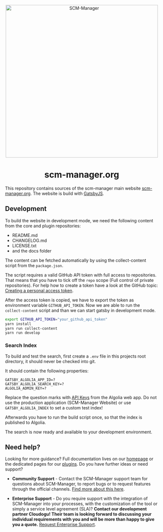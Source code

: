 <p align="center">
  <a href="https://scm-manager.org/">
    <img alt="SCM-Manager" src="https://download.scm-manager.org/images/logo/scm-manager_logo.png" width="500" />
  </a>
</p>
<h1 align="center">
  scm-manager.org
</h1>

This repository contains sources of the scm-manager main website [scm-manager.org](https://scm-manager.org).
The website is build with [GatsbyJS](https://www.gatsbyjs.org/).

## Development

To build the website in development mode, we need the following content from the core and plugin repositories:

* README.md
* CHANGELOG.md
* LICENSE.txt
* and the docs folder

The content can be fetched automatically by using the collect-content script from the `package.json`.

The script requires a valid GitHub API token with full access to repositories. That means that you have to tick off the `repo` scope (Full control of private repositories). For help how to create a token have a look at the GitHub topic:  
[Creating a personal access token](https://help.github.com/en/github/authenticating-to-github/creating-a-personal-access-token-for-the-command-line).

After the access token is copied, we have to export the token as environment variable `GITHUB_API_TOKEN`.
Now we are able to run the `collect-content` script and than we can start gatsby in development mode.

```bash
export GITHUB_API_TOKEN="your_github_api_token"
yarn install
yarn run collect-content
yarn run develop
```

### Search Index

To build and test the search, first create a `.env` file in this projects root directory, it should never be checked into git.

It should contain the following properties:
```
GATSBY_ALGOLIA_APP_ID=?
GATSBY_ALGOLIA_SEARCH_KEY=?
ALGOLIA_ADMIN_KEY=?
```
Replace the question marks with [API Keys](https://www.algolia.com/account/api-keys/all) from the Algolia web app.
Do not use the production application (SCM-Manager Website) or use `GATSBY_ALGOLIA_INDEX` to set a custom test index!

Afterwards you have to run the build script once, so that the index is published to Algolia.

The search is now ready and available to your development environment.

## Need help?

Looking for more guidance? Full documentation lives on our [homepage](https://scm-manager.org/docs/) or the dedicated pages for our [plugins](https://scm-manager.org/plugins/). Do you have further ideas or need support?

- **Community Support** - Contact the SCM-Manager support team for questions about SCM-Manager, to report bugs or to request features through the official channels. [Find more about this here](https://scm-manager.org/support/).

- **Enterprise Support** - Do you require support with the integration of SCM-Manager into your processes, with the customization of the tool or simply a service level agreement (SLA)? **Contact our development partner Cloudogu! Their team is looking forward to discussing your individual requirements with you and will be more than happy to give you a quote.** [Request Enterprise Support](https://platform.cloudogu.com/en/support/).
